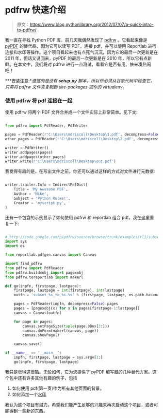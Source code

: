 # pdfrw 快速介绍

> 原文：<https://www.blog.pythonlibrary.org/2012/07/07/a-quick-intro-to-pdfrw/>

我一直在寻找 Python PDF 库，前几天我偶然发现了 [pdfrw](http://code.google.com/p/pdfrw/) 。它看起来像是 [pyPDF](http://pybrary.net/pyPdf/) 的替代品，因为它可以读写 PDF，连接 pdf，并可以使用 Reportlab 进行连接和水印等操作。这个项目看起来也有点死气沉沉，因为它的最后一次更新是在 2011 年，但话又说回来，pyPDF 的最后一次更新是在 2010 年，所以它有点新鲜。在本文中，我们将对 pdfrw 进行一点测试，看看它是否有用。快来凑热闹吧！

***安装注意:**遗憾的是没有 **setup.py** 脚本，所以你必须从谷歌代码中检查它，只需将 pdfrw 文件夹复制到 site-packages 或你的 virtualenv。*

### 使用 pdfrw 将 pdf 连接在一起

使用 pdfrw 将两个 PDF 文件合并成一个文件实际上非常简单。见下文:

```py

from pdfrw import PdfReader, PdfWriter

pages = PdfReader(r'C:\Users\mdriscoll\Desktop\1.pdf', decompress=False).pages
other_pages = PdfReader(r'C:\Users\mdriscoll\Desktop\2.pdf', decompress=False).pages

writer = PdfWriter()
writer.addpages(pages)
writer.addpages(other_pages)
writer.write(r'C:\Users\mdriscoll\Desktop\out.pdf')

```

我觉得有趣的是，在写出文件之前，你还可以通过这样的方式对文件进行元数据:

```py

writer.trailer.Info = IndirectPdfDict(
    Title = 'My Awesome PDF',
    Author = 'Mike',
    Subject = 'Python Rules!',
    Creator = 'myscript.py',
)

```

还有一个包含的示例显示了如何使用 pdfrw 和 reportlab 组合 pdf。我在这里重复一下:

```py

# http://code.google.com/p/pdfrw/source/browse/trunk/examples/rl1/subset.py
import sys
import os

from reportlab.pdfgen.canvas import Canvas

import find_pdfrw
from pdfrw import PdfReader
from pdfrw.buildxobj import pagexobj
from pdfrw.toreportlab import makerl

def go(inpfn, firstpage, lastpage):
    firstpage, lastpage = int(firstpage), int(lastpage)
    outfn = 'subset_%s_to_%s.%s' % (firstpage, lastpage, os.path.basename(inpfn))

    pages = PdfReader(inpfn, decompress=False).pages
    pages = [pagexobj(x) for x in pages[firstpage-1:lastpage]]
    canvas = Canvas(outfn)

    for page in pages:
        canvas.setPageSize(tuple(page.BBox[2:]))
        canvas.doForm(makerl(canvas, page))
        canvas.showPage()

    canvas.save()

if __name__ == '__main__':
    inpfn, firstpage, lastpage = sys.argv[1:]
    go(inpfn, firstpage, lastpage)

```

我只是觉得这很酷。无论如何，它为您提供了 pyPDF 编写器的几种替代方案。这个包中还有许多其他有趣的例子，包括

1.  如何使用 pdf(第一页)作为所有其他页面的背景。
2.  如何添加一个[水印](http://code.google.com/p/pdfrw/source/browse/trunk/examples/watermark.py)

我认为这个项目有潜力。希望我们能产生足够的兴趣来再次启动这个项目，或者可能得到一些新的东西。